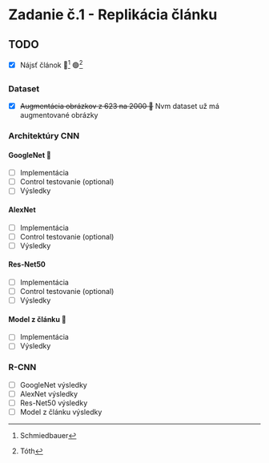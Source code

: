 # Zadanie č.1 - Replikácia článku
## TODO
- [X] Nájsť článok 🔵[^1] 🟢[^2]
### Dataset
- [X] ~~Augmentácia obrázkov z 623 na 2000 🔵~~ Nvm dataset už má augmentované obrázky
### Architektúry CNN
#### GoogleNet 🔵
- [ ] Implementácia
- [ ] Control testovanie (optional)
- [ ] Výsledky
#### AlexNet
- [ ] Implementácia
- [ ] Control testovanie (optional)
- [ ] Výsledky
#### Res-Net50
- [ ] Implementácia
- [ ] Control testovanie (optional)
- [ ] Výsledky
#### Model z článku 🔵
- [ ] Implementácia
- [ ] Výsledky
### R-CNN
- [ ] GoogleNet výsledky
- [ ] AlexNet výsledky
- [ ] Res-Net50 výsledky
- [ ] Model z článku výsledky
[^1]: Schmiedbauer
[^2]: Tóth
